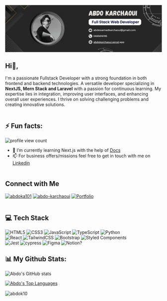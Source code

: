 <img src="assets/linkedIn_cover.jpg" />


##  Hi👋, 
I'm a passionate Fullstack Developer with a strong foundation in both frontend and backend technologies. A versatile developer specializing in **NextJS, Mern Stack and Laravel** with a passion for continuous learning. My expertise lies in integration, improving user interfaces, and enhancing overall user experiences. I thrive on solving challenging problems and creating innovative solutions.
<br /><br />


##  ⚡ Fun facts:
![profile view count](https://komarev.com/ghpvc/?username=abdok10)
- 🌱 I’m currently learning Next.js with the help of [Docs](https://nextjs.org/docs/ "Next.js documentation")
- 📫 For business offers/missions feel free to get in touch with me on [Linkedin](https://www.linkedin.com/in/abdo-karchaoui/ "Linkedin")
<br /><br />


##  Connect with Me
<p align="left">
  <a href="https://twitter.com/AbdoKa101" target="blank"><img align="center" src="https://raw.githubusercontent.com/rahuldkjain/github-profile-readme-generator/master/src/images/icons/Social/twitter.svg" alt="abdoka101" height="30" width="40" /></a>
  <a href="https://linkedin.com/in/abdo-karchaoui" target="blank"><img align="center" src="https://raw.githubusercontent.com/rahuldkjain/github-profile-readme-generator/master/src/images/icons/Social/linked-in-alt.svg" alt="abdo-karchaoui" height="30" width="40" /></a>
  <a href="https://abdokarchaoui.vercel.app" target="blank">
    <img align="center" src="https://img.icons8.com/ios-filled/50/FFFFFF/domain.png" alt="Portfolio" height="30" width="30" />
  </a>
<!--   [<img src="assets/mail2.png" height="30px"/>](mailto:abdessamadkarchaoui@gmail.com) -->
<br /><br />



## 💻 Tech Stack
<!-- Badges from https://github.com/Ileriayo/markdown-badges -->
![HTML5](https://img.shields.io/badge/html5-%23E34F26.svg?style=for-the-badge&logo=html5&logoColor=white)
![CSS3](https://img.shields.io/badge/css3-%231572B6.svg?style=for-the-badge&logo=css3&logoColor=white)
![JavaScript](https://img.shields.io/badge/javascript-%23323330.svg?style=for-the-badge&logo=javascript&logoColor=%23F7DF1E)
![TypeScript](https://img.shields.io/badge/typescript-%23007ACC.svg?style=for-the-badge&logo=typescript&logoColor=white)
![Python](https://img.shields.io/badge/python-3670A0?style=for-the-badge&logo=python&logoColor=ffdd54)<br/>
![React](https://img.shields.io/badge/react-%2320232a.svg?style=for-the-badge&logo=react&logoColor=%2361DAFB)
![TailwindCSS](https://img.shields.io/badge/tailwindcss-%2338B2AC.svg?style=for-the-badge&logo=tailwind-css&logoColor=white)
![Bootstrap](https://img.shields.io/badge/bootstrap-%23E5E5E5.svg?style=for-the-badge&logo=bootstrap&logoColor=violet)
![Styled Components](https://img.shields.io/badge/styled--components-DB7093?style=for-the-badge&logo=styled-components&logoColor=white)<br/>
![Jest](https://img.shields.io/badge/-jest-%23C21325?style=for-the-badge&logo=jest&logoColor=white)
![cypress](https://img.shields.io/badge/-cypress-%23E5E5E5?style=for-the-badge&logo=cypress&logoColor=058a5e)
![Figma](https://img.shields.io/badge/figma-%23F24E1E.svg?style=for-the-badge&logo=figma&logoColor=white)
![Notion](https://img.shields.io/badge/Notion-%23000000.svg?style=for-the-badge&logo=notion&logoColor=white)?
<!--<p>
  <a href="https://reactjs.org/" target="_blank" rel="noreferrer"> <img src="https://raw.githubusercontent.com/devicons/devicon/master/icons/react/react-original-wordmark.svg" alt="react" width="40" height="40"/></a>
  <a href="https://angular.io/" target="_blank" rel="noreferrer"> <img src="https://user-images.githubusercontent.com/52245687/252022914-259b189a-155e-4be3-ac57-ade3f0bc39fc.svg" alt="angular" width="40" height="40"/></a>
  <a href="https://getbootstrap.com" target="_blank" rel="noreferrer"> <img src="https://raw.githubusercontent.com/devicons/devicon/master/icons/bootstrap/bootstrap-plain-wordmark.svg" alt="bootstrap" width="40" height="40"/> </a> 
  <a href="https://www.cprogramming.com/" target="_blank" rel="noreferrer"> 
  <img src="https://raw.githubusercontent.com/devicons/devicon/master/icons/c/c-original.svg" alt="c" width="40" height="40"/> </a> 
  <a href="https://flask.palletsprojects.com/" target="_blank" rel="noreferrer"> <img src="https://www.vectorlogo.zone/logos/pocoo_flask/pocoo_flask-icon.svg" alt="flask" width="40" height="40"/> </a>
<a href="https://git-scm.com/" target="_blank" rel="noreferrer"> <img src="https://www.vectorlogo.zone/logos/git-scm/git-scm-icon.svg" alt="git" width="40" height="40"/> </a> 
  <a href="https://www.w3.org/html/" target="_blank" rel="noreferrer"> <img src="https://raw.githubusercontent.com/devicons/devicon/master/icons/html5/html5-original-wordmark.svg" alt="html5" width="40" height="40"/> </a> 
  <a href="https://developer.mozilla.org/en-US/docs/Web/JavaScript" target="_blank" rel="noreferrer"> <img src="https://raw.githubusercontent.com/devicons/devicon/master/icons/javascript/javascript-original.svg" alt="javascript" width="40" height="40"/> </a> 
  <a href="https://laravel.com/" target="_blank" rel="noreferrer"> <img src="https://raw.githubusercontent.com/devicons/devicon/master/icons/laravel/laravel-plain-wordmark.svg" alt="laravel" width="40" height="40"/> </a> 
  <a href="https://www.linux.org/" target="_blank" rel="noreferrer"> <img src="https://raw.githubusercontent.com/devicons/devicon/master/icons/linux/linux-original.svg" alt="linux" width="40" height="40"/> </a> 
  <a href="https://www.mysql.com/" target="_blank" rel="noreferrer"> <img src="https://raw.githubusercontent.com/devicons/devicon/master/icons/mysql/mysql-original-wordmark.svg" alt="mysql" width="40" height="40"/> </a> 
  <a href="https://nextjs.org/" target="_blank" rel="noreferrer"> <img src="https://cdn.worldvectorlogo.com/logos/nextjs-2.svg" alt="nextjs" width="40" height="40"/> </a>
</p>   -->


## 📊 My Github Stats:
![Abdo's GitHub stats](https://github-readme-stats.vercel.app/api?username=abdok10&show_icons=true&theme=react)

<p>
  <a href="https://github.com/abdok10/github-readme-stats"><img alt="Abdo's Top Languages" src="https://github-readme-stats.vercel.app/api/top-langs/?username=abdok10&langs_count=8&count_private=true&layout=compact&theme=react&hide_border=true&bg_color=0D1117" /></a>
</p>

<p>
  <img align="center" src="https://github-readme-streak-stats.herokuapp.com/?user=abdok10&theme=react&hide_border=true&bg_color=0D1117" alt="abdok10" />
</p>
